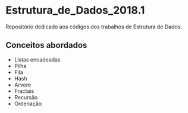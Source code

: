# Estrutura_de_Dados_2018.1
Repositório dedicado aos códigos dos trabalhos de Estrutura de Dados.

## Conceitos abordados
- Listas encadeadas
- Pilha
- Fila
- Hash
- Arvore
- Fractais
- Recursão
- Ordenação
